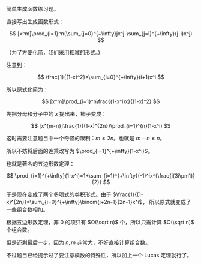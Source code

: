 简单生成函数练习题。

直接写出生成函数形式：

$$
[x^m]\prod_{i=1}^n(\sum_{j=0}^{+\infty}jx^j-\sum_{j=i}^{+\infty}(j-i)x^j)
$$

（为了方便化简，我们采用相减的形式。)

注意到：

$$
\frac{1}{(1-x)^2}=\sum_{i=0}^{+\infty}(i+1)x^i
$$

所以原式化简为：

$$
[x^m]\prod_{i=1}^n\frac{(1-x^i)x}{(1-x)^2}
$$

先把分母和分子中的 $x$ 提出来，柿子变成：

$$
[x^{m-n}]\frac{1}{(1-x)^{2n}}\prod_{i=1}^{n}(1-x^i)
$$

这时需要注意题目中一个奇怪的限制：$m\le 2n$。也就是 $m-n\le n$。

所以不妨将后面的连乘改写为 $\prod_{i=1}^{+\infty}(1-x^i)$。

也就是著名的五边形数定理：

$$
\prod_{i=1}^{+\infty}(1-x^i)=1+\sum_{i=1}^{+\infty}(-1)^ix^{\frac{i(3i\pm1)}{2}}
$$

于是现在变成了两个多项式的卷积形式。由于 $\frac{1}{(1-x)^{2n}}=\sum_{i=0}^{+\infty}\binom{i+2n-1}{2n-1}x^i$，
所以原式就变成了一些组合数相加。

根据五边形数定理，非 $0$ 的项只有 $O(\sqrt n)$ 个，所以只需计算 $O(\sqrt n)$ 个组合数。

但是还剩最后一步。因为 $n,m$ 非常大，不好直接计算组合数。

不过题目已经提示过了要注意模数的特殊性，所以加上一个 Lucas 定理就行了。
